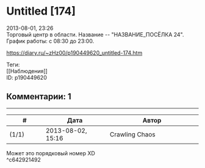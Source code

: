 Untitled [174]
==============

  
2013-08-01, 23:26  
 Торговый центр в области. Название -- "НАЗВАНИЕ\_ПОСЁЛКА 24".   
 График работы: с 08:30 до 23:00.   
  
<https://diary.ru/~zHz00/p190449620_untitled-174.htm>  
  
Теги:  
[[Наблюдения]]  
ID: p190449620  


Комментарии: 1
--------------

  


---



|         #         |              Дата              |                     Автор                     |           ID           |
| --- | --- | --- | --- |
| (1/1) | 2013-08-02, 15:16 | Crawling Chaos | c642921492 |

  
 Может это порядковый номер XD   
 ^c642921492